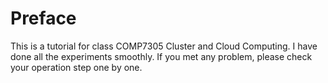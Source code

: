 # Preface

This is a tutorial for class COMP7305 Cluster and Cloud Computing. I have done all the experiments smoothly. If you met any problem, please check your operation step one by one.

